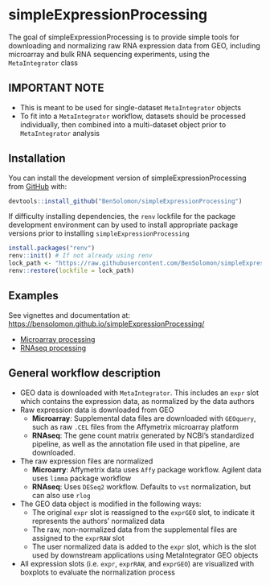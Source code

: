 
<!-- README.md is generated from README.Rmd. Please edit that file -->

# simpleExpressionProcessing

<!-- badges: start -->
<!-- badges: end -->

The goal of simpleExpressionProcessing is to provide simple tools for
downloading and normalizing raw RNA expression data from GEO, including
microarray and bulk RNA sequencing experiments, using the
`MetaIntegrator` class

## IMPORTANT NOTE

- This is meant to be used for single-dataset `MetaIntegrator` objects
- To fit into a `MetaIntegrator` workflow, datasets should be processed
  individually, then combined into a multi-dataset object prior to
  `MetaIntegrator` analysis

## Installation

You can install the development version of simpleExpressionProcessing
from [GitHub](https://github.com/) with:

``` r
devtools::install_github("BenSolomon/simpleExpressionProcessing")
```

If difficulty installing dependencies, the `renv` lockfile for the
package development environment can by used to install appropriate
package versions prior to installing `simpleExpressionProcessing`

``` r
install.packages("renv")
renv::init() # If not already using renv
lock_path <- "https://raw.githubusercontent.com/BenSolomon/simpleExpressionProcessing/refs/heads/main/renv.lock"
renv::restore(lockfile = lock_path)
```

## Examples

See vignettes and documentation at:
<https://bensolomon.github.io/simpleExpressionProcessing/>

- [Microarray
  processing](https://bensolomon.github.io/simpleExpressionProcessing/articles/microarray_analysis.html)
- [RNAseq
  processing](https://bensolomon.github.io/simpleExpressionProcessing/articles/rnaseq_analysis.html)

## General workflow description

- GEO data is downloaded with `MetaIntegrator`. This includes an `expr`
  slot which contains the expression data, as normalized by the data
  authors
- Raw expression data is downloaded from GEO
  - **Microarray**: Supplemental data files are downloaded with
    `GEOquery`, such as raw `.CEL` files from the Affymetrix microarray
    platform
  - **RNAseq**: The gene count matrix generated by NCBI’s standardized
    pipeline, as well as the annotation file used in that pipeline, are
    downloaded.
- The raw expression files are normalized
  - **Microarry**: Affymetrix data uses `Affy` package workflow. Agilent
    data uses `limma` package workflow
  - **RNAseq**: Uses `DESeq2` workflow. Defaults to `vst` normalization,
    but can also use `rlog`
- The GEO data object is modified in the following ways:
  - The original `expr` slot is reassigned to the `exprGEO` slot, to
    indicate it represents the authors’ normalized data
  - The raw, non-normalized data from the supplemental files are
    assigned to the `exprRAW` slot
  - The user normalized data is added to the `expr` slot, which is the
    slot used by downstream applications using MetaIntegrator GEO
    objects
- All expression slots (i.e. `expr`, `exprRAW`, and `exprGEO`) are
  visualized with boxplots to evaluate the normalization process
